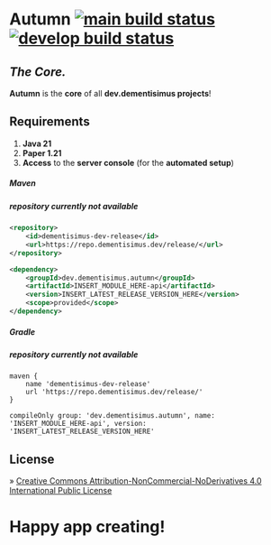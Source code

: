 # Autumn [![main build status](https://github.com/dementisimus/Autumn/actions/workflows/build.yml/badge.svg?branch=main)](https://github.com/dementisimus/Autumn) [![develop build status](https://github.com/dementisimus/Autumn/actions/workflows/build.yml/badge.svg?branch=develop)](https://github.com/dementisimus/Autumn/tree/develop)

## _The Core._

**Autumn** is the **core** of all **dev.dementisimus projects**!

## **Requirements**

1. **Java 21**
2. **Paper 1.21**
3. **Access** to the **server console** (for the **automated setup**)

##### Maven

##### repository currently not available
```xml
<repository>
    <id>dementisimus-dev-release</id>
    <url>https://repo.dementisimus.dev/release/</url>
</repository>

<dependency>
    <groupId>dev.dementisimus.autumn</groupId>
    <artifactId>INSERT_MODULE_HERE-api</artifactId>
    <version>INSERT_LATEST_RELEASE_VERSION_HERE</version>
    <scope>provided</scope>
</dependency>
```

##### Gradle

##### repository currently not available
```
maven {
    name 'dementisimus-dev-release'
    url 'https://repo.dementisimus.dev/release/'
}

compileOnly group: 'dev.dementisimus.autumn', name: 'INSERT_MODULE_HERE-api', version: 'INSERT_LATEST_RELEASE_VERSION_HERE'
```

## **License**

» [Creative Commons Attribution-NonCommercial-NoDerivatives 4.0 International Public License]

# **Happy app creating!**

[Creative Commons Attribution-NonCommercial-NoDerivatives 4.0 International Public License]: <https://creativecommons.org/licenses/by-nc-nd/4.0/>
